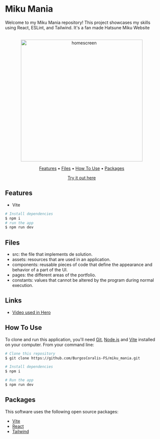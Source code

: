 # Miku Mania
Welcome to my Miku Mania repository! This project showcases my skills using React, ESLint, and Tailwind. It's a fan made Hatsune Miku Website

<p align="center">
  <br>
  <img src="src/assets/homescreen/miku.png" alt="homescreen" width="400">
  <br>
</p>
<p align="center" >
  <a href="#features">Features</a> •
  <a href="#Files">Files</a> •
  <a href="#how-to-use">How To Use</a> •
  <a href="#packages">Packages</a>   
</p>
<p align="center" >
<a href="#">Try it out here</a> 
</p>

## Features

* Vite
```bash
# Install dependencies
$ npm i
# run the app
$ npm run dev
```

## Files

- src: the file that implements de solution.
- assets: resources that are used in an application.
- components: reusable pieces of code that define the appearance and behavior of a part of the UI.
- pages: the different areas of the portfolio.
- constants: values that cannot be altered by the program during normal execution.

## Links

- [Video used in Hero](https://www.youtube.com/watch?v=PRprqEFqlc0)

## How To Use

To clone and run this application, you'll need [Git](https://git-scm.com), [Node.js](https://nodejs.org/en) and [Vite](https://vitejs.dev/) installed on your computer. From your command line:

```bash
# Clone this repository
$ git clone https://github.com/BurgosCoralis-FS/miku_mania.git

# Install dependencies
$ npm i

# Run the app
$ npm run dev
```

## Packages

This software uses the following open source packages:

- [Vite](https://vitejs.dev/)
- [React](https://reactjs.org/)
- [Tailwind](https://tailwindcss.com/)
